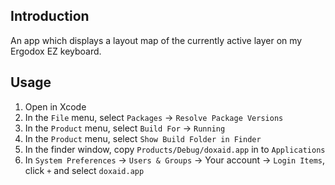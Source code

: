 ## Introduction

An app which displays a layout map of the currently active layer on my Ergodox EZ keyboard.

## Usage

1. Open in Xcode
1. In the `File` menu, select `Packages` -> `Resolve Package Versions`
1. In the `Product` menu, select `Build For` -> `Running` 
1. In the `Product` menu, select `Show Build Folder in Finder`
1. In the finder window, copy `Products/Debug/doxaid.app` in to `Applications`
1. In `System Preferences` -> `Users & Groups` -> Your account -> `Login Items`, click `+` and select `doxaid.app`
